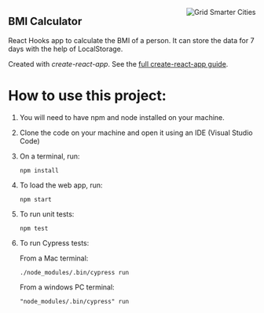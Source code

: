 [<img align="right" alt="Grid Smarter Cities" src="https://s3.eu-west-2.amazonaws.com/open-source-resources/grid_smarter_cities_small.png">](https://www.gridsmartercities.com/)

## BMI Calculator

React Hooks app to calculate the BMI of a person. It can store the data for 7 days with the help of LocalStorage.

Created with _create-react-app_. See the [full create-react-app guide](https://github.com/facebookincubator/create-react-app/blob/master/packages/react-scripts/template/README.md).

# How to use this project:

1. You will need to have npm and node installed on your machine.

2. Clone the code on your machine and open it using an IDE (Visual Studio Code)

3. On a terminal, run:

   `npm install`

4. To load the web app, run:

   `npm start`

5. To run unit tests:

   `npm test`

6. To run Cypress tests:

   From a Mac terminal:

   `./node_modules/.bin/cypress run`

   From a windows PC terminal:

   `"node_modules/.bin/cypress" run`
